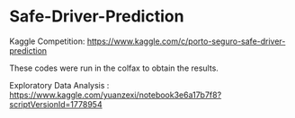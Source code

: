 # Safe-Driver-Prediction
Kaggle Competition: https://www.kaggle.com/c/porto-seguro-safe-driver-prediction

These codes were run in the colfax to obtain the results.

Exploratory Data Analysis : https://www.kaggle.com/yuanzexi/notebook3e6a17b7f8?scriptVersionId=1778954
